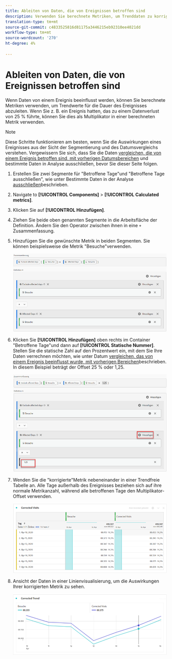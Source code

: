 ```yaml
---
title: Ableiten von Daten, die von Ereignissen betroffen sind
description: Verwenden Sie berechnete Metriken, um Trenddaten zu korrigieren, die von einem Ereignis betroffen sind.
translation-type: tm+mt
source-git-commit: c4833525816d81175a3446215eb92310ee4021dd
workflow-type: tm+mt
source-wordcount: '270'
ht-degree: 4%

---
```



# Ableiten von Daten, die von Ereignissen betroffen sind

Wenn Daten von einem Ereignis [](overview.md)beeinflusst werden, können Sie berechnete Metriken verwenden, um Trendwerte für die Dauer des Ereignisses abzuleiten. Wenn Sie z. B. ein Ereignis hatten, das zu einem Datenverlust von 25 % führte, können Sie dies als Multiplikator in einer berechneten Metrik verwenden.

>[!NOTE]
>
>Diese Schritte funktionieren am besten, wenn Sie die Auswirkungen eines Ereignisses aus der Sicht der Segmentierung und des Datumsvergleichs verstehen. Vergewissern Sie sich, dass Sie die Daten [vergleichen, die von einem Ereignis betroffen sind, mit vorherigen Datumsbereichen](compare-dates.md) und bestimmte Daten in Analyse [](segments.md) ausschließen, bevor Sie dieser Seite folgen.

1. Erstellen Sie zwei Segmente für &quot;Betroffene Tage&quot;und &quot;Betroffene Tage ausschließen&quot;, wie unter Bestimmte Daten in der Analyse [ausschließen](segments.md)beschrieben.
2. Navigate to **[!UICONTROL Components]** > **[!UICONTROL Calculated metrics]**.
3. Klicken Sie auf **[!UICONTROL Hinzufügen]**.
4. Ziehen Sie beide oben genannten Segmente in die Arbeitsfläche der Definition. Ändern Sie den Operator zwischen ihnen in eine `+` Zusammenfassung.
5. Hinzufügen Sie die gewünschte Metrik in beiden Segmenten. Sie können beispielsweise die Metrik &quot;Besuche&quot;verwenden.

   ![Segmentaufbau](assets/event_segment_builder.png)

6. Klicken Sie **[!UICONTROL Hinzufügen]** oben rechts im Container &quot;Betroffene Tage&quot;und dann auf **[!UICONTROL Statische Nummer]**. Stellen Sie die statische Zahl auf den Prozentwert ein, mit dem Sie Ihre Daten verrechnen möchten, wie unter Datum [vergleichen, das von einem Ereignis beeinflusst wurde, mit vorherigen Bereichen](compare-dates.md)beschrieben. In diesem Beispiel beträgt der Offset 25 % oder 1,25.

   ![Statische Zahl](assets/event_static_number.png)

7. Wenden Sie die &quot;korrigierte&quot;Metrik nebeneinander in einer Trendfreie Tabelle an. Alle Tage außerhalb des Ereignisses beziehen sich auf ihre normale Metrikanzahl, während alle betroffenen Tage den Multiplikator-Offset verwenden.

   ![Korrigierte Metrik](assets/event_corrected.png)

8. Ansicht der Daten in einer Linienvisualisierung, um die Auswirkungen Ihrer korrigierten Metrik zu sehen.

   ![Korrigierte Linie](assets/event_line.png)
